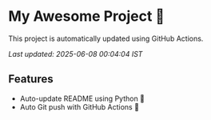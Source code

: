 # My Awesome Project 🚀

This project is automatically updated using GitHub Actions.

_Last updated: 2025-06-08 00:04:04 IST_

## Features
- Auto-update README using Python 🐍
- Auto Git push with GitHub Actions 🤖
